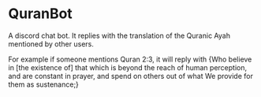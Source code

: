 # QuranBot

A discord chat bot. It replies with the translation of the Quranic Ayah mentioned by other users.

For example if someone mentions Quran 2:3, it will reply with 
{Who believe in [the existence of] that which is beyond the reach of human perception, and are constant in prayer, and spend on others out of what We provide for them as sustenance;}
